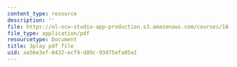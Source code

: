 ```yaml
---
content_type: resource
description: ''
file: https://ol-ocw-studio-app-production.s3.amazonaws.com/courses/18-065-matrix-methods-in-data-analysis-signal-processing-and-machine-learning-spring-2018/aa56e3ef8432ecf9d89c93d75efa05a1_z3SmljnD_nQ.pdf
file_type: application/pdf
resourcetype: Document
title: 3play pdf file
uid: aa56e3ef-8432-ecf9-d89c-93d75efa05a1
---
```

